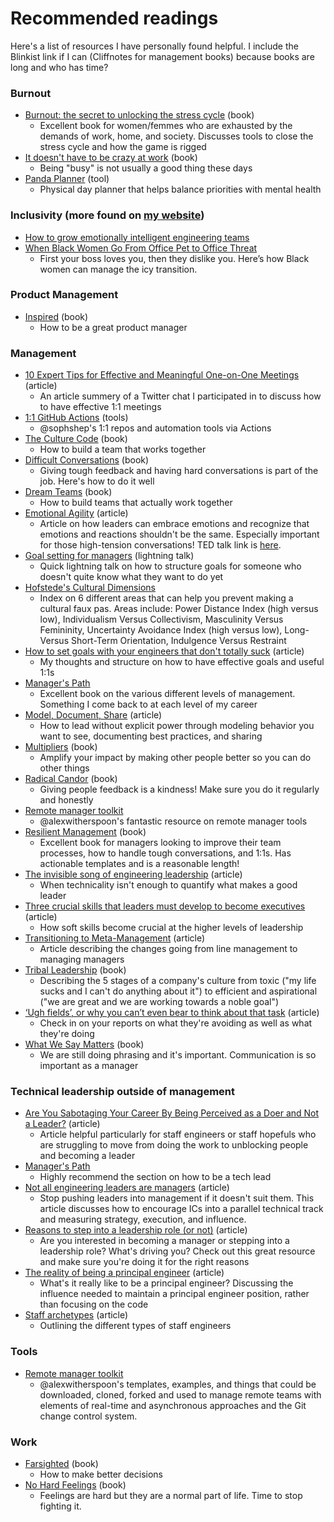 # Recommended readings 

Here's a list of resources I have personally found helpful. I include the Blinkist link if I can (Cliffnotes for management books) because books are long and who has time?

### Burnout
- [Burnout: the secret to unlocking the stress cycle](https://www.amazon.com/dp/1984818325/ref=cm_sw_r_cp_api_i_DqVkEbEKKD7WY) (book)
  - Excellent book for women/femmes who are exhausted by the demands of work, home, and society. Discusses tools to close the stress cycle and how the game is rigged 
- [It doesn't have to be crazy at work](https://blinki.st/0e6f8273219e) (book)
  - Being "busy" is not usually a good thing these days 
- [Panda Planner](http://pandaplanner.com) (tool)
  - Physical day planner that helps balance priorities with mental health
  
### Inclusivity (more found on [my website](https://danielleleong.com/recommended-readings/))
- [How to grow emotionally intelligent engineering teams](https://pbell.wistia.com/medias/k8htv3947p)
- [When Black Women Go From Office Pet to Office Threat](https://zora.medium.com/when-black-women-go-from-office-pet-to-office-threat-83bde710332e)
  - First your boss loves you, then they dislike you. Here’s how Black women can manage the icy transition.

### Product Management
- [Inspired](https://blinki.st/0e6f8273219e) (book)
  - How to be a great product manager 

### Management
- [10 Expert Tips for Effective and Meaningful One-on-One Meetings](https://fellow.app/blog/2020/tips-for-effective-and-meaningful-one-on-one-meetings/) (article)
  - An article summery of a Twitter chat I participated in to discuss how to have effective 1:1 meetings 
- [1:1 GitHub Actions](https://github.com/sophshep/one-on-one) (tools) 
  - @sophshep's 1:1 repos and automation tools via Actions
- [The Culture Code](https://blinki.st/0e6f8273219e) (book)
  - How to build a team that works together 
- [Difficult Conversations](https://blinki.st/0e6f8273219e) (book)
  - Giving tough feedback and having hard conversations is part of the job. Here's how to do it well
- [Dream Teams](https://blinki.st/0e6f8273219e) (book)
  - How to build teams that actually work together 
- [Emotional Agility](https://hbr.org/2013/11/emotional-agility) (article)
  - Article on how leaders can embrace emotions and recognize that emotions and reactions shouldn't be the same. Especially important for those high-tension conversations! TED talk link is [here](https://www.ted.com/talks/susan_david_the_gift_and_power_of_emotional_courage). 
- [Goal setting for managers](https://www.youtube.com/watch?v=np1rZvM9GD4&t=66s) (lightning talk)
  - Quick lightning talk on how to structure goals for someone who doesn't quite know what they want to do yet
- [Hofstede's Cultural Dimensions](https://www.mindtools.com/pages/article/newLDR_66.htm)
  - Index on 6 different areas that can help you prevent making a cultural faux pas. Areas include: Power Distance Index (high versus low), Individualism Versus Collectivism, Masculinity Versus Femininity, Uncertainty Avoidance Index (high versus low), Long- Versus Short-Term Orientation, Indulgence Versus Restraint
- [How to set goals with your engineers that don't totally suck](https://link.medium.com/2spD8XpLv3) (article)
  - My thoughts and structure on how to have effective goals and useful 1:1s
- [Manager's Path](https://www.amazon.com/Managers-Path-Leaders-Navigating-Growth/dp/1491973897)
  - Excellent book on the various different levels of management. Something I come back to at each level of my career
- [Model, Document, Share](https://lethain.com/model-document-share/) (article)
  - How to lead without explicit power through modeling behavior you want to see, documenting best practices, and sharing 
- [Multipliers](https://blinki.st/0e6f8273219e) (book)
  - Amplify your impact by making other people better so you can do other things 
- [Radical Candor](https://blinki.st/0e6f8273219e) (book)
  - Giving people feedback is a kindness! Make sure you do it regularly and honestly 
- [Remote manager toolkit](https://github.com/alexwitherspoon/Remote-Manager-Toolkit)
  - @alexwitherspoon's fantastic resource on remote manager tools
- [Resilient Management](https://abookapart.com/products/resilient-management) (book) 
  - Excellent book for managers looking to improve their team processes, how to handle tough conversations, and 1:1s. Has actionable templates and is a reasonable length!
- [The invisible song of engineering leadership](https://leaddev.com/leadership-skills/invisible-song-engineering-leadership) (article)
  - When technicality isn't enough to quantify what makes a good leader 
- [Three crucial skills that leaders must develop to become executives](https://theskip.substack.com/p/three-crucial-skills-that-leaders) (article)
  - How soft skills become crucial at the higher levels of leadership
- [Transitioning to Meta-Management](https://larahogan.me/blog/transition-meta-management/) (article) 
  - Article describing the changes going from line management to managing managers 
- [Tribal Leadership](https://www.blinkist.com/en/nc/reader/tribal-leadership-en) (book) 
  - Describing the 5 stages of a company's culture from toxic ("my life sucks and I can't do anything about it") to efficient and aspirational ("we are great and we are working towards a noble goal") 
- [‘Ugh fields’, or why you can’t even bear to think about that task](https://medium.com/@robertwiblin/ugh-fields-or-why-you-can-t-even-bear-to-think-about-that-task-5941837dac62) (article) 
  - Check in on your reports on what they're avoiding as well as what they're doing
- [What We Say Matters](https://blinki.st/0e6f8273219e) (book) 
  - We are still doing phrasing and it's important. Communication is so important as a manager
  
### Technical leadership outside of management
- [Are You Sabotaging Your Career By Being Perceived as a Doer and Not a Leader?](https://medium.com/swlh/are-you-sabotaging-your-career-by-being-perceived-as-a-doer-and-not-a-leader-d7a5693d0e68) (article)
  - Article helpful particularly for staff engineers or staff hopefuls who are struggling to move from doing the work to unblocking people and becoming a leader
- [Manager's Path](https://www.amazon.com/Managers-Path-Leaders-Navigating-Growth/dp/1491973897)
  - Highly recommend the section on how to be a tech lead 
- [Not all engineering leaders are managers](https://leaddev.com/not-all-engineering-leaders-are-engineering-managers) (article) 
  - Stop pushing leaders into management if it doesn't suit them. This article discusses how to encourage ICs into a parallel technical track and measuring strategy, execution, and influence. 
- [Reasons to step into a leadership role (or not)](https://leaddev.com/reasons-step-leadership-role-and-reasons-not) (article) 
  - Are you interested in becoming a manager or stepping into a leadership role? What's driving you? Check out this great resource and make sure you're doing it for the right reasons
- [The reality of being a principal engineer](https://leaddev.com/career-paths-progression-promotion/reality-being-principal-engineer) (article)
  - What's it really like to be a principal engineer? Discussing the influence needed to maintain a principal engineer position, rather than focusing on the code
- [Staff archetypes](https://staffeng.com/guides/staff-archetypes) (article) 
  - Outlining the different types of staff engineers

### Tools
- [Remote manager toolkit](https://github.com/alexwitherspoon/Remote-Manager-Toolkit) 
  - @alexwitherspoon's templates, examples, and things that could be downloaded, cloned, forked and used to manage remote teams with elements of real-time and asynchronous approaches and the Git change control system.

### Work
- [Farsighted](https://blinki.st/0e6f8273219e) (book)
  - How to make better decisions 
- [No Hard Feelings](https://blinki.st/0e6f8273219e) (book)
  - Feelings are hard but they are a normal part of life. Time to stop fighting it.
